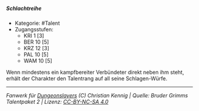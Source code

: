 <!---
Dies ist ein Fanwerk für DUNGEONSLAYERS (C) von Christian Kennig

Quellen:      [Bruder Grimms Talentpaket 2](https://www.f-space.de/ds4/downloads.html)
              [Talentbeschreibungen](https://www.f-space.de/ds4/tools-talentcards.html)
License:      [CC-BY-NC-SA 4.0](https://creativecommons.org/licenses/by-nc-sa/4.0/deed.de)
Richtlinien:  [Fanwerkrichtlinien](https://www.dungeonslayers.net/fanwerk-richtlinien/)
Autor:        Zauberlehrling
-->

##### Schlachtreihe

- Kategorie: #Talent
- Zugangsstufen:
  - KRI 1 [3]
  - BER 10 [5]
  - KRZ 12 [3]
  - PAL 10 [5]
  - WAM 10 [5]

Wenn mindestens ein kampfbereiter Verbündeter direkt neben ihm steht, erhält der Charakter den Talentrang auf all seine Schlagen-Würfe.

---

_Fanwerk für [Dungeonslayers](https://www.dungeonslayers.net/) (C) Christian Kennig | Quelle: Bruder Grimms Talentpaket 2 | Lizenz: [CC-BY-NC-SA 4.0](https://creativecommons.org/licenses/by-nc-sa/4.0/deed.de)_
